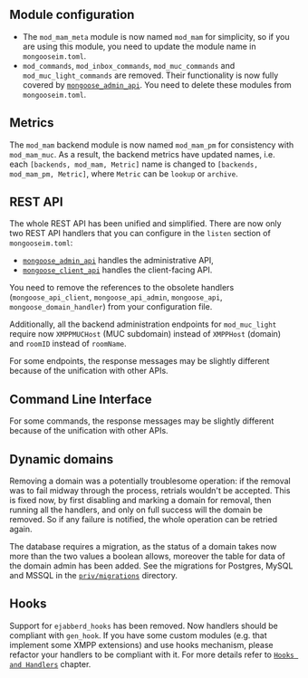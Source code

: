 ## Module configuration

* The `mod_mam_meta` module is now named `mod_mam` for simplicity, so if you are using this module, you need to update the module name in `mongooseim.toml`.
* `mod_commands`, `mod_inbox_commands`, `mod_muc_commands` and `mod_muc_light_commands` are removed. Their functionality is now fully covered by [`mongoose_admin_api`](../listeners/listen-http.md/#handler-types-rest-api-admin-mongoose_admin_api). You need to delete these modules from `mongooseim.toml`.

## Metrics

The `mod_mam` backend module is now named `mod_mam_pm` for consistency with `mod_mam_muc`. As a result, the backend metrics have updated names, i.e. each `[backends, mod_mam, Metric]` name is changed to `[backends, mod_mam_pm, Metric]`, where `Metric` can be `lookup` or `archive`.

## REST API

The whole REST API has been unified and simplified. There are now only two REST API handlers that you can configure in the `listen` section of `mongooseim.toml`:

- [`mongoose_admin_api`](../listeners/listen-http.md/#handler-types-rest-api-admin-mongoose_admin_api) handles the administrative API,
- [`mongoose_client_api`](../listeners/listen-http.md/#handler-types-rest-api-client-mongoose_client_api) handles the client-facing API.

You need to remove the references to the obsolete handlers (`mongoose_api_client`, `mongoose_api_admin`, `mongoose_api`, `mongoose_domain_handler`) from your configuration file.

Additionally, all the backend administration endpoints for `mod_muc_light` require now `XMPPMUCHost` (MUC subdomain) instead of `XMPPHost` (domain) and `roomID` instead of `roomName`.

For some endpoints, the response messages may be slightly different because of the unification with other APIs.

## Command Line Interface

For some commands, the response messages may be slightly different because of the unification with other APIs.

## Dynamic domains

Removing a domain was a potentially troublesome operation: if the removal was to fail midway through the process, retrials wouldn't be accepted. This is fixed now, by first disabling and marking a domain for removal, then running all the handlers, and only on full success will the domain be removed. So if any failure is notified, the whole operation can be retried again.

The database requires a migration, as the status of a domain takes now more than the two values a boolean allows, moreover the table for data of the domain admin has been added. See the migrations for Postgres, MySQL and MSSQL in the [`priv/migrations`](https://github.com/esl/MongooseIM/tree/master/priv/migrations) directory.

## Hooks

Support for `ejabberd_hooks` has been removed.
Now handlers should be compliant with `gen_hook`.
If you have some custom modules (e.g. that implement some XMPP extensions) and use hooks mechanism, please refactor your handlers to be compliant with it.
For more details refer to [`Hooks and Handlers`](../developers-guide/Hooks-and-handlers.md) chapter.
